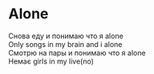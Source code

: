# Alone

Снова еду и понимаю что я alone  
Only songs in my brain and i alone  
Смотрю на пары и понимаю что я alone  
Немає girls in my live(no)  
